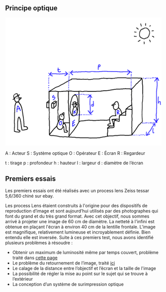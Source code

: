 ## Principe optique

 ![plan d'ensemble](plans/ensemble.png)

A : Acteur	S : Système optique	O : Opérateur		E : Écran	R : Regardeur

t : tirage	p : profondeur		h : hauteur		l : largeur	d : diamètre de l’écran

## Premiers essais

Les premiers essais ont été réalisés avec un process lens Zeiss tessar 5,6/360 chiné sur ebay.

Les process Lens étaient construits à l'origine pour des dispositifs de reproduction d’image et sont aujourd’hui utilisés par des photographes qui font du grand et du très grand format. Avec cet objectif, nous sommes arrivé à projeter une image de 60 cm de diamètre. La netteté à l'infini est obtenue en plaçant l'écran à environ 40 cm de la lentille frontale. L'image est magnifique, relativement lumineuse et incroyablement définie. Bien entendu elle est inversée. Suite à ces premiers test, nous avons identifié plusieurs problèmes à résoudre :

- Obtenir un maximum de luminosité même par temps couvert, problème traité dans [cette page](../technique/luminosite.md)
- Le problème du retournement de l’image, traité [ici](../technique/renversement.md)
- Le calage de la distance entre l’objectif et l’écran et la taille de l'image
- La possibilité de régler la mise au point sur le sujet qui se trouve à l’extérieur
- La conception d’un système de surimpression optique
